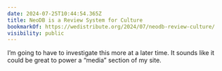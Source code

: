 ```yaml
---
date: 2024-07-25T10:44:54.365Z
title: NeoDB is a Review System for Culture
bookmarkOf: https://wedistribute.org/2024/07/neodb-review-culture/
visibility: public
---
```


I’m going to have to investigate this more at a later time. It sounds like it could be great to power a “media” section of my site.
